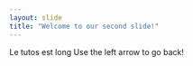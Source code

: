 ```yaml
---
layout: slide
title: "Welcome to our second slide!"
---
```

Le tutos est long 
Use the left arrow to go back!
